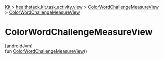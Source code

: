 
[Kit](../../../kit.html) > [healthstack.kit.task.activity.view](../index.html) > [ColorWordChallengeMeasureView](index.html) > [ColorWordChallengeMeasureView](-color-word-challenge-measure-view.html)



# ColorWordChallengeMeasureView



[androidJvm]\
fun [ColorWordChallengeMeasureView](-color-word-challenge-measure-view.html)()




